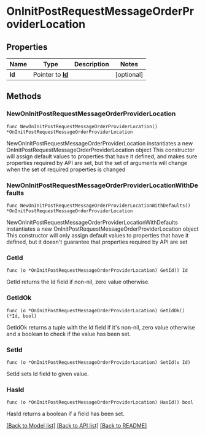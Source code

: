 # OnInitPostRequestMessageOrderProviderLocation

## Properties

Name | Type | Description | Notes
------------ | ------------- | ------------- | -------------
**Id** | Pointer to [**Id**](Id.md) |  | [optional] 

## Methods

### NewOnInitPostRequestMessageOrderProviderLocation

`func NewOnInitPostRequestMessageOrderProviderLocation() *OnInitPostRequestMessageOrderProviderLocation`

NewOnInitPostRequestMessageOrderProviderLocation instantiates a new OnInitPostRequestMessageOrderProviderLocation object
This constructor will assign default values to properties that have it defined,
and makes sure properties required by API are set, but the set of arguments
will change when the set of required properties is changed

### NewOnInitPostRequestMessageOrderProviderLocationWithDefaults

`func NewOnInitPostRequestMessageOrderProviderLocationWithDefaults() *OnInitPostRequestMessageOrderProviderLocation`

NewOnInitPostRequestMessageOrderProviderLocationWithDefaults instantiates a new OnInitPostRequestMessageOrderProviderLocation object
This constructor will only assign default values to properties that have it defined,
but it doesn't guarantee that properties required by API are set

### GetId

`func (o *OnInitPostRequestMessageOrderProviderLocation) GetId() Id`

GetId returns the Id field if non-nil, zero value otherwise.

### GetIdOk

`func (o *OnInitPostRequestMessageOrderProviderLocation) GetIdOk() (*Id, bool)`

GetIdOk returns a tuple with the Id field if it's non-nil, zero value otherwise
and a boolean to check if the value has been set.

### SetId

`func (o *OnInitPostRequestMessageOrderProviderLocation) SetId(v Id)`

SetId sets Id field to given value.

### HasId

`func (o *OnInitPostRequestMessageOrderProviderLocation) HasId() bool`

HasId returns a boolean if a field has been set.


[[Back to Model list]](../README.md#documentation-for-models) [[Back to API list]](../README.md#documentation-for-api-endpoints) [[Back to README]](../README.md)


